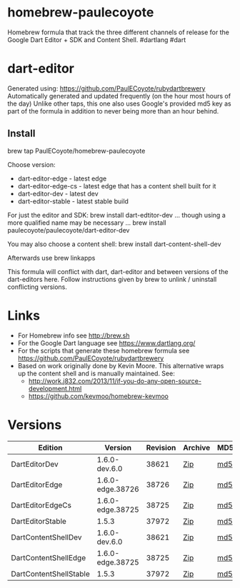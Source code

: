 homebrew-paulecoyote
====================

Homebrew formula that track the three different channels of release for the Google Dart Editor + SDK and Content Shell.  #dartlang #dart

dart-editor
===========

Generated using: https://github.com/PaulECoyote/rubydartbrewery
Automatically generated and updated frequently (on the hour most hours of the day)
Unlike other taps, this one also uses Google's provided md5 key as part of the formula in addition to never being more than an hour behind.

Install
-------
brew tap PaulECoyote/homebrew-paulecoyote

Choose version:
* dart-editor-edge - latest edge
* dart-editor-edge-cs - latest edge that has a content shell built for it
* dart-editor-dev - latest dev
* dart-editor-stable - latest stable build

For just the editor and SDK:
brew install dart-edtitor-dev
... though using a more qualified name may be necessary ...
brew install paulecoyote/paulecoyote/dart-editor-dev

You may also choose a content shell:
brew install dart-content-shell-dev

Afterwards use 
brew linkapps

This formula will conflict with dart, dart-editor and between versions of the dart-editors here.  Follow instructions given by brew to unlink / uninstall conflicting versions.

Links
=====
* For Homebrew info see http://brew.sh
* For the Google Dart language see https://www.dartlang.org/
* For the scripts that generate these homebrew formula see https://github.com/PaulECoyote/rubydartbrewery
* Based on work originally done by Kevin Moore. This alternative wraps up the content shell and is manually maintained.  See: 
    * http://work.j832.com/2013/11/if-you-do-any-open-source-development.html
    * https://github.com/kevmoo/homebrew-kevmoo

Versions
========
| Edition | Version | Revision | Archive | MD5 | Notes |
| ------- | ------- | -------- | ------- | --- | ----- |
| DartEditorDev | 1.6.0-dev.6.0 | 38621 | [Zip](http://storage.googleapis.com/dart-archive/channels/dev/release/38621/editor/darteditor-macos-x64.zip) | [md5](http://storage.googleapis.com/dart-archive/channels/dev/release/38621/editor/darteditor-macos-x64.zip.md5sum) | [Changes](http://storage.googleapis.com/dart-archive/channels/dev/release/latest/changelog.html) |
| DartEditorEdge | 1.6.0-edge.38726 | 38726 | [Zip](http://storage.googleapis.com/dart-archive/channels/be/raw/38726/editor/darteditor-macos-x64.zip) | [md5](http://storage.googleapis.com/dart-archive/channels/be/raw/38726/editor/darteditor-macos-x64.zip.md5sum) | - |
| DartEditorEdgeCs | 1.6.0-edge.38725 | 38725 | [Zip](http://storage.googleapis.com/dart-archive/channels/be/raw/38725/editor/darteditor-macos-x64.zip) | [md5](http://storage.googleapis.com/dart-archive/channels/be/raw/38725/editor/darteditor-macos-x64.zip.md5sum) | - |
| DartEditorStable | 1.5.3 | 37972 | [Zip](http://storage.googleapis.com/dart-archive/channels/stable/release/37972/editor/darteditor-macos-x64.zip) | [md5](http://storage.googleapis.com/dart-archive/channels/stable/release/37972/editor/darteditor-macos-x64.zip.md5sum) | [Changes](http://storage.googleapis.com/dart-archive/channels/stable/release/latest/changelog.html) |
| DartContentShellDev | 1.6.0-dev.6.0 | 38621 | [Zip](http://storage.googleapis.com/dart-archive/channels/dev/release/38621/dartium/content_shell-macos-ia32-release.zip) | [md5](http://storage.googleapis.com/dart-archive/channels/dev/release/38621/dartium/content_shell-macos-ia32-release.zip.md5sum) | - |
| DartContentShellEdge | 1.6.0-edge.38725 | 38725 | [Zip](http://storage.googleapis.com/dart-archive/channels/be/raw/38725/dartium/content_shell-macos-ia32-release.zip) | [md5](http://storage.googleapis.com/dart-archive/channels/be/raw/38725/dartium/content_shell-macos-ia32-release.zip.md5sum) | - |
| DartContentShellStable | 1.5.3 | 37972 | [Zip](http://storage.googleapis.com/dart-archive/channels/stable/release/37972/dartium/content_shell-macos-ia32-release.zip) | [md5](http://storage.googleapis.com/dart-archive/channels/stable/release/37972/dartium/content_shell-macos-ia32-release.zip.md5sum) | - |
